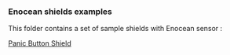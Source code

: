 ### Enocean shields examples

This folder contains a set of sample shields with Enocean sensor :

[Panic Button Shield](./PanicButtonShield)
